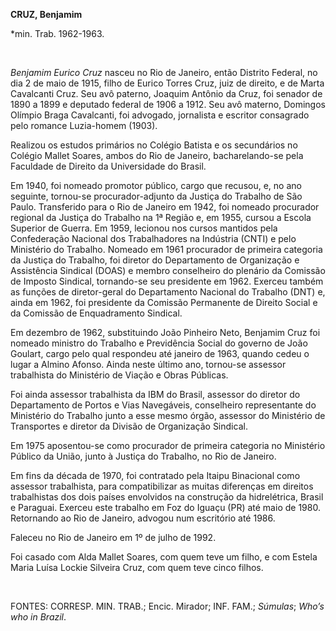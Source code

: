 **CRUZ, Benjamim**

\*min. Trab. 1962-1963.

 

*Benjamim Eurico Cruz* nasceu no Rio de Janeiro, então Distrito Federal,
no dia 2 de maio de 1915, filho de Eurico Torres Cruz, juiz de direito,
e de Marta Cavalcanti Cruz. Seu avô paterno, Joaquim Antônio da Cruz,
foi senador de 1890 a 1899 e deputado federal de 1906 a 1912. Seu avô
materno, Domingos Olímpio Braga Cavalcanti, foi advogado, jornalista e
escritor consagrado pelo romance Luzia-homem (1903).

Realizou os estudos primários no Colégio Batista e os secundários no
Colégio Mallet Soares, ambos do Rio de Janeiro, bacharelando-se pela
Faculdade de Direito da Universidade do Brasil.

Em 1940, foi nomeado promotor público, cargo que recusou, e, no ano
seguinte, tornou-se procurador-adjunto da Justiça do Trabalho de São
Paulo. Transferido para o Rio de Janeiro em 1942, foi nomeado procurador
regional da Justiça do Trabalho na 1ª Região e, em 1955, cursou a Escola
Superior de Guerra. Em 1959, lecionou nos cursos mantidos pela
Confederação Nacional dos Trabalhadores na Indústria (CNTI) e pelo
Ministério do Trabalho. Nomeado em 1961 procurador de primeira categoria
da Justiça do Trabalho, foi diretor do Departamento de Organização e
Assistência Sindical (DOAS) e membro conselheiro do plenário da Comissão
de Imposto Sindical, tornando-se seu presidente em 1962. Exerceu também
as funções de diretor-geral do Departamento Nacional do Trabalho (DNT)
e, ainda em 1962, foi presidente da Comissão Permanente de Direito
Social e da Comissão de Enquadramento Sindical.

Em dezembro de 1962, substituindo João Pinheiro Neto, Benjamim Cruz foi
nomeado ministro do Trabalho e Previdência Social do governo de João
Goulart, cargo pelo qual respondeu até janeiro de 1963, quando cedeu o
lugar a Almino Afonso. Ainda neste último ano, tornou-se assessor
trabalhista do Ministério de Viação e Obras Públicas.

Foi ainda assessor trabalhista da IBM do Brasil, assessor do diretor do
Departamento de Portos e Vias Navegáveis, conselheiro representante do
Ministério do Trabalho junto a esse mesmo órgão, assessor do Ministério
de Transportes e diretor da Divisão de Organização Sindical.

Em 1975 aposentou-se como procurador de primeira categoria no Ministério
Público da União, junto à Justiça do Trabalho, no Rio de Janeiro.

Em fins da década de 1970, foi contratado pela Itaipu Binacional como
assessor trabalhista, para compatibilizar as muitas diferenças em
direitos trabalhistas dos dois países envolvidos na construção da
hidrelétrica, Brasil e Paraguai. Exerceu este trabalho em Foz do Iguaçu
(PR) até maio de 1980. Retornando ao Rio de Janeiro, advogou num
escritório até 1986.

Faleceu no Rio de Janeiro em 1º de julho de 1992.

Foi casado com Alda Mallet Soares, com quem teve um filho, e com Estela
Maria Luísa Lockie Silveira Cruz, com quem teve cinco filhos.

 

FONTES: CORRESP. MIN. TRAB.; Encic. Mirador; INF. FAM.; *Súmulas*;
*Who’s who in Brazil*.

 
